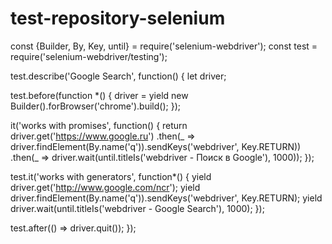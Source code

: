 # test-repository-selenium

const {Builder, By, Key, until} = require('selenium-webdriver');
const test = require('selenium-webdriver/testing');

test.describe('Google Search', function() {
  let driver;

  test.before(function *() {
    driver = yield new Builder().forBrowser('chrome').build();
  });

  it('works with promises', function() {
    return driver.get('https://www.google.ru')
        .then(_ =>
            driver.findElement(By.name('q')).sendKeys('webdriver', Key.RETURN))
        .then(_ => driver.wait(until.titleIs('webdriver - Поиск в Google'), 1000));
  });

  test.it('works with generators', function*() {
    yield driver.get('http://www.google.com/ncr');
    yield driver.findElement(By.name('q')).sendKeys('webdriver', Key.RETURN);
    yield driver.wait(until.titleIs('webdriver - Google Search'), 1000);
  });

  test.after(() => driver.quit());
});